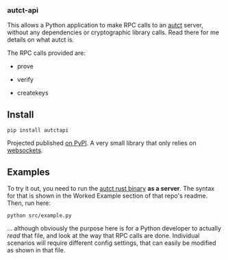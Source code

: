 ### autct-api

This allows a Python application to make RPC calls to an [autct](https://github.com/AdamISZ/aut-ct) server, without any dependencies or cryptographic library calls. Read there for me details on what autct is.

The RPC calls provided are:

* prove

* verify

* createkeys

## Install

```
pip install autctapi
```

Projected published [on PyPI](https://pypi.org/project/autctapi/). A very small library that only relies on [websockets](https://github.com/python-websockets/websockets).

## Examples

To try it out, you need to run the [autct rust binary](https://github.com/AdamISZ/aut-ct/releases) **as a server**. The syntax for that is shown in the Worked Example section of that repo's readme. Then, run here:

```
python src/example.py
```

... although obviously the purpose here is for a Python developer to actually *read* that file, and look at the way that RPC calls are done. Individual scenarios will require different config settings, that can easily be modified as shown in that file.



